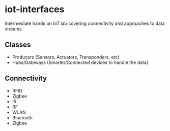 # iot-interfaces
Intermediate hands on IoT lab covering connectivity and approaches to data streams.

## Classes
+ Producers (Sensors, Actuators, Transponders, etc)
+ Hubs/Gateways (Smarter/Connected devices to handle the data)

## Connectivity
+ RFID
+ Zigbee
+ IR
+ RF
+ WLAN
+ Bluetooth
+ Zigbee
